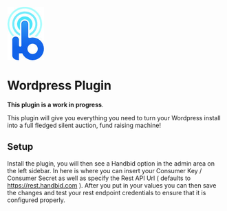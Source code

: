 ![alt tag](https://raw.githubusercontent.com/Handbid/Handbid-WordPress/master/docs/images/handbid.jpg "Handbid")

Wordpress Plugin
==

**This plugin is a work in progress**.

This plugin will give you everything you need to turn your Wordpress install into a full fledged silent auction, fund raising machine!


## Setup
Install the plugin, you will then see a Handbid option in the admin area on the left sidebar. In here is where you can insert your Consumer Key / Consumer Secret
as well as specify the Rest API Url ( defaults to https://rest.handbid.com ). After you put in your values you can then save the changes and test your rest endpoint credentials to ensure that it is configured properly.
